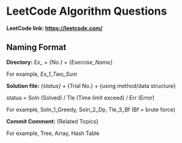 # LeetCode Algorithm Questions

**LeetCode link: https://leetcode.com/**

## Naming Format

**Directory:** _Ex\_ + {No.} + {Exercise\_Name}_  

For example, *Ex_1_Two_Sum*

**Solution file:** _{status}_ + {Trial No.} + {using method/data structure}

status = Soln (Solved) / Tle (Time limit exceed) / Err (Error)

For example, Soln_1_Greedy, Soln_2_Dp, Tle_3_Bf (Bf = brute force)

**Commit Comment:** {Related Topics}

For example, Tree, Array, Hash Table
